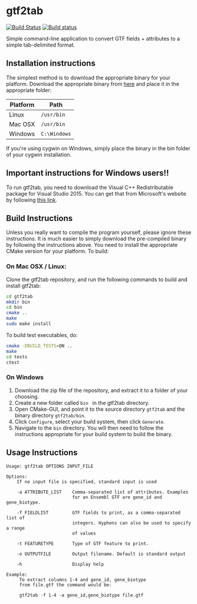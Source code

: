 # gtf2tab
[![Build Status](https://travis-ci.org/hebaishi/gtf2tab.svg?branch=master)](https://travis-ci.org/hebaishi/gtf2tab)
[![Build status](https://ci.appveyor.com/api/projects/status/x8ky6n311ee4q23a?svg=true)](https://ci.appveyor.com/project/hebaishi/gtf2tab)

Simple command-line application to convert GTF fields + attributes to a simple tab-delimited format.

## Installation instructions
The simplest method is to download the appropriate binary for your platform. Download the appropriate binary from [here](https://github.com/hebaishi/gtf2tab/releases/latest) and place it in the appropriate folder:

Platform | Path
------------ | -------------
Linux | `/usr/bin`
Mac OSX | `/usr/bin`
Windows | `C:\Windows`

If you're using cygwin on Windows, simply place the binary in the bin folder of your cygwin installation.

## **Important instructions for Windows users!!**
To run gtf2tab, you need to download the Visual C++ Redistributable package for Visual Studio 2015. You can get that from Microsoft's website by following [this link](https://www.microsoft.com/en-gb/download/details.aspx?id=48145).

## Build Instructions

Unless you really want to compile the program yourself, please ignore these instructions. It is much easier to simply download the pre-compiled binary by following the instructions above.
You need to install the appropriate CMake version for your platform. To build:

### On Mac OSX / Linux:

Clone the gtf2tab repository, and run the following commands to build and install gtf2tab:

```bash
cd gtf2tab
mkdir bin
cd bin
cmake ..
make
sudo make install
```

To build test executables, do:
```bash
cmake -DBUILD_TESTS=ON ..
make
cd tests
ctest
```

### On Windows

1. Download the zip file of the repository, and extract it to a folder of your choosing.
2. Create a new folder called ```bin ``` in the gtf2tab directory.
3. Open CMake-GUI, and point it to the source directory ```gtf2tab``` and the binary directory ```gtf2tab/bin```.
4. Click ```Configure```, select your build system, then click ```Generate```.
5. Navigate to the ```bin``` directory. You will then need to follow the instructions appropriate for your build system to build the binary.

## Usage Instructions

```
Usage: gtf2tab OPTIONS INPUT_FILE

Options:
    If no input file is specified, standard input is used

    -a ATTRIBUTE_LIST    Comma-separated list of attributes. Examples
                         for an Ensembl GTF are gene_id and gene_biotype.

    -f FIELDLIST         GTF fields to print, as a comma-separated list of
                         integers. Hyphens can also be used to specify a range
                         of values

    -t FEATURETYPE       Type of GTF feature to print.

    -o OUTPUTFILE        Output filename. Default is standard output

    -h                   Display help

Example:
     To extract columns 1-4 and gene_id, gene_biotype
     from file.gtf the command would be:

     gtf2tab -f 1-4 -a gene_id,gene_biotype file.gtf
```
